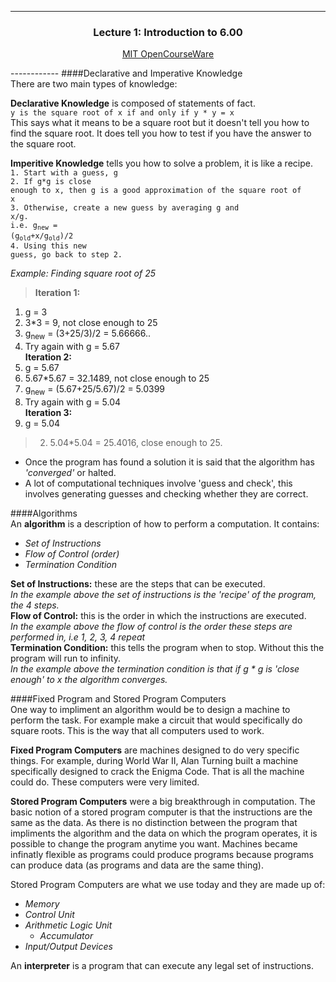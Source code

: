 ------------
<h3 align="center">
Lecture 1: Introduction to 6.00                                                                                                                                                
</h3>
<p align="center">
<a href="http://ocw.mit.edu/courses/electrical-engineering-and-computer-science/6-00sc-introduction-to-computer-science-and-programming-spring-2011/unit-1/lecture-1-introduction-to-6.00/">MIT OpenCourseWare</a>
</p>
------------
####Declarative and Imperative Knowledge<br>
There are two main types of knowledge:  
  
**Declarative Knowledge** is composed of statements of fact.  
`y is the square root of x if and only if y * y = x`  
This says what it means to be a square root but it doesn't tell you how to find the square root.
It does tell you how to test if you have the answer to the square root.  
  
**Imperitive Knowledge** tells you how to solve a problem, it is like a recipe.   
<code>1. Start with a guess, g</code><br>
<code>2. If g*g is close enough to x, then g is a good approximation of the square root of x</code><br>
<code>3. Otherwise, create a new guess by averaging g and x/g.</code><br>
<code>i.e. g<sub>new</sub> = (g<sub>old</sub>+x/g<sub>old</sub>)/2</code><br>
<code>4. Using this new guess, go back to step 2.</code><br>
  

_Example: Finding square root of 25_  
> **Iteration 1:**  
1. g = 3  
2. 3*3 = 9, not close enough to 25  
3. g<sub>new</sub> = (3+25/3)/2 = 5.66666..  
4. Try again with g = 5.67   
__Iteration 2:__  
1. g = 5.67  
2. 5.67*5.67 = 32.1489, not close enough to 25  
3. g<sub>new</sub> = (5.67+25/5.67)/2 = 5.0399  
4. Try again with g = 5.04   
**Iteration 3:**  
1. g = 5.04  
> 2. 5.04*5.04 = 25.4016, close enough to 25. <br>

* Once the program has found a solution it is said that the algorithm has _'converged'_ or halted.  
* A lot of computational techniques involve 'guess and check', this involves generating guesses and checking whether they are correct.   

####Algorithms<br>
An **algorithm** is a description of how to perform a computation. It contains:
* _Set of Instructions_
* _Flow of Control (order)_
* _Termination Condition_

**Set of Instructions:** these are the steps that can be executed.<br>
_In the example above the set of instructions is the 'recipe' of the program, the 4 steps._  
**Flow of Control:** this is the order in which the instructions are executed.<br>
_In the example above the flow of control is the order these steps are performed in, i.e 1, 2, 3, 4 repeat_  
**Termination Condition:** this tells the program when to stop. Without this the program will run to infinity.<br>
_In the example above the termination condition is that if g * g is 'close enough' to x the algorithm converges._  
  
####Fixed Program and Stored Program Computers<br>
One way to impliment an algorithm would be to design a machine to perform the task. For example make a circuit that would specifically do square roots. This is the way that all computers used to work.<br>
  
**Fixed Program Computers** are machines designed to do very specific things. For example, during World War II, Alan Turning built a machine specifically designed to crack the Enigma Code. That is all the machine could do. These computers were very limited.  
  
**Stored Program Computers** were a big breakthrough in computation. The basic notion of a stored program computer is that the instructions are the same as the data. As there is no distinction between the program that impliments the algorithm and the data on which the program operates, it is possible to change the program anytime you want. Machines became infinatly flexible as programs could produce programs because programs can produce data (as programs and data are the same thing).  
  
Stored Program Computers are what we use today and they are made up of: <br>
* _Memory_ 
* _Control Unit_
* _Arithmetic Logic Unit_
  - _Accumulator_
* _Input/Output Devices_

An **interpreter** is a program that can execute any legal set of instructions. 

